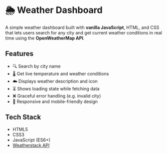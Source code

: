 # 🌦️ Weather Dashboard

A simple weather dashboard built with **vanilla JavaScript**, HTML, and CSS that lets users search for any city and get current weather conditions in real time using the **OpenWeatherMap API**.


## Features

- 🔍 Search by city name
- 🌡️ Get live temperature and weather conditions
- ☁️ Displays weather description and icon
- ⏳ Shows loading state while fetching data
- ❌ Graceful error handling (e.g. invalid city)
- 📱 Responsive and mobile-friendly design


## Tech Stack

- HTML5
- CSS3
- JavaScript (ES6+)
- [Weatherstack API]([https://openweathermap.org/api](https://weatherstack.com/))
